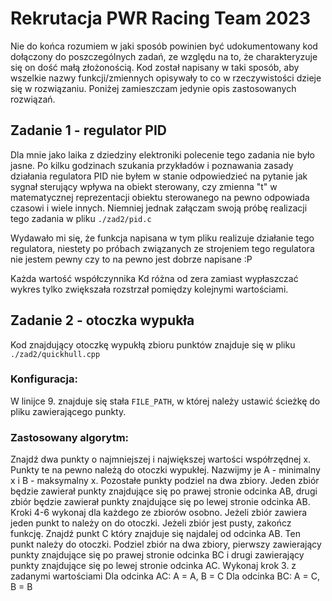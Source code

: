 # Rekrutacja PWR Racing Team 2023

Nie do końca rozumiem w jaki sposób powinien być udokumentowany kod dołączony do poszczególnych zadań, ze względu na to, że charakteryzuje się on dość małą złożonością. Kod został napisany w taki sposób, aby wszelkie nazwy funkcji/zmiennych opisywały to co w rzeczywistości dzieje się w rozwiązaniu. 
Poniżej zamieszczam jedynie opis zastosowanych rozwiązań. 

## Zadanie 1 - regulator PID 
Dla mnie jako laika z dziedziny elektroniki polecenie tego zadania nie było jasne.
Po kilku godzinach szukania przykładów i poznawania zasady działania regulatora PID nie byłem w stanie odpowiedzieć na pytanie jak sygnał sterujący wpływa na obiekt sterowany,
czy zmienna "t" w matematycznej reprezentacji obiektu sterowanego na pewno odpowiada czasowi i wiele innych. Niemniej jednak załączam swoją próbę realizacji tego zadania w pliku `./zad2/pid.c`

Wydawało mi się, że funkcja napisana w tym pliku realizuje działanie tego regulatora,
niestety po próbach związanych ze strojeniem tego regulatora nie jestem pewny czy to na pewno jest dobrze napisane :P

Każda wartość współczynnika Kd różna od zera zamiast wypłaszczać wykres tylko zwiększała rozstrzał pomiędzy kolejnymi wartościami. 

## Zadanie 2 - otoczka wypukła
Kod znajdujący otoczkę wypukłą zbioru punktów znajduje się w pliku `./zad2/quickhull.cpp`

### Konfiguracja:
W linijce 9. znajduje się stała `FILE_PATH`, w której należy ustawić ścieżkę do pliku zawierającego punkty.

### Zastosowany algorytm:
Znajdź dwa punkty o najmniejszej i największej wartości współrzędnej x. Punkty te na pewno należą do otoczki wypukłej. Nazwijmy je A - minimalny x i B - maksymalny x. 
Pozostałe punkty podziel na dwa zbiory. Jeden zbiór będzie zawierał punkty znajdujące się po prawej stronie odcinka AB, drugi zbiór będzie zawierał punkty znajdujące się po lewej stronie odcinka AB.
Kroki 4-6 wykonaj dla każdego ze zbiorów osobno.
Jeżeli zbiór zawiera jeden punkt to należy on do otoczki.
Jeżeli zbiór jest pusty, zakończ funkcję.
Znajdź punkt C który znajduje się najdalej od odcinka AB. Ten punkt należy do otoczki.
Podziel zbiór na dwa zbiory, pierwszy zawierający punkty znajdujące się po prawej stronie odcinka BC i drugi zawierający punkty znajdujące się po lewej stronie odcinka AC.
Wykonaj krok 3. z zadanymi wartościami
Dla odcinka AC: A = A, B = C
	Dla odcinka BC: A = C, B = B

